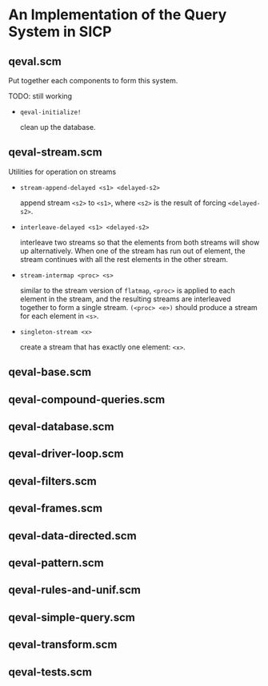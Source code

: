 # An Implementation of the Query System in SICP

## qeval.scm

Put together each components to form this system.

TODO: still working

* `qeval-initialize!`

    clean up the database.

## qeval-stream.scm

Utilities for operation on streams

* `stream-append-delayed <s1> <delayed-s2>`

    append stream `<s2>` to `<s1>`, where `<s2>` is the result
    of forcing `<delayed-s2>`.

* `interleave-delayed <s1> <delayed-s2>`

    interleave two streams so that the elements from both streams
    will show up alternatively. When one of the stream has run out
    of element, the stream continues with all the rest elements in the
    other stream.

* `stream-intermap <proc> <s>`

    similar to the stream version of `flatmap`, `<proc>` is applied to each element
    in the stream, and the resulting streams are interleaved together to form
    a single stream. `(<proc> <e>)` should produce a stream for each element in `<s>`.

* `singleton-stream <x>`

    create a stream that has exactly one element: `<x>`.

## qeval-base.scm

## qeval-compound-queries.scm

## qeval-database.scm

## qeval-driver-loop.scm

## qeval-filters.scm

## qeval-frames.scm

## qeval-data-directed.scm

## qeval-pattern.scm

## qeval-rules-and-unif.scm

## qeval-simple-query.scm

## qeval-transform.scm

## qeval-tests.scm
